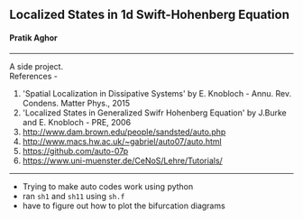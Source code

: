 ## Localized States in 1d Swift-Hohenberg Equation

#### Pratik Aghor

___________________________________________________
A side project.  
References -
1. 'Spatial Localization in Dissipative Systems' by E. Knobloch - Annu. Rev. Condens. Matter Phys., 2015
2. 'Localized States in Generalized Swifr Hohenberg Equation' by J.Burke and E. Knobloch - PRE, 2006 
3. http://www.dam.brown.edu/people/sandsted/auto.php
4. http://www.macs.hw.ac.uk/~gabriel/auto07/auto.html
5. https://github.com/auto-07p
6. https://www.uni-muenster.de/CeNoS/Lehre/Tutorials/
___________________________________________________

* Trying to make auto codes work using python
* ran ```sh1``` and ```sh11``` using ```sh.f```
* have to figure out how to plot the bifurcation diagrams

